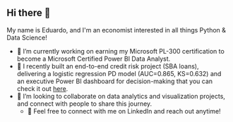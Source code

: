 ## Hi there 👋

My name is Eduardo, and I'm an economist interested in all things Python & Data Science!

- 🔭 I’m currently working on earning my Microsoft PL-300 certification to become a Microsoft Certified Power BI Data Analyst.
- 🌱 I recently built an end-to-end credit risk project (SBA loans), delivering a logistic regression PD model (AUC=0.865, KS=0.632) and an executive Power BI dashboard for decision-making that you can check it out [here](https://github.com/eduardo-fd/Small-Business-Credit-Risk).
- 👯 I’m looking to collaborate on data analytics and visualization projects, and connect with people to share this journey.
  - 💬 Feel free to connect with me on LinkedIn and reach out anytime!

<!--
**eduardo-fd/eduardo-fd** is a ✨ _special_ ✨ repository because its `README.md` (this file) appears on your GitHub profile.

Here are some ideas to get you started:

- 🔭 I’m currently working on ...
- 🌱 I’m currently learning ...
- 👯 I’m looking to collaborate on ...
- 🤔 I’m looking for help with ...
- 💬 Ask me about ...
- 📫 How to reach me: ...
- 😄 Pronouns: ...
- ⚡ Fun fact: ...
-->
